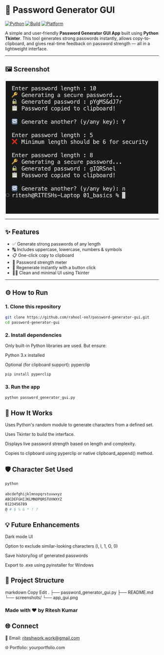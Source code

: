 # 🔐 Password Generator GUI

[![Python](https://img.shields.io/badge/Python-3.7+-blue.svg)](https://www.python.org/)
[![Build](https://img.shields.io/badge/build-passing-brightgreen)](#)
[![Platform](https://img.shields.io/badge/platform-Windows%20%7C%20Linux%20%7C%20Mac-lightgrey)](#)

A simple and user-friendly **Password Generator GUI App** built using **Python Tkinter**. This tool generates strong passwords instantly, allows copy-to-clipboard, and gives real-time feedback on password strength — all in a lightweight interface.

---

## 🖼️ Screenshot

<p align="center">
  <img src="screenshots/app_gui.png" alt="Password Generator GUI" width="500"/>
</p>

---

## ✨ Features

- ✅ Generate strong passwords of any length
- 🔠 Includes uppercase, lowercase, numbers & symbols
- 📋 One-click copy to clipboard
- 🎯 Password strength meter
- 🔁 Regenerate instantly with a button click
- 🧑‍💻 Clean and minimal UI using Tkinter

---

## ⚙️ How to Run

### 1. Clone this repository

```bash
git clone https://github.com/rahool-oo7/password-generator-gui.git
cd password-generator-gui
```

### 2. Install dependencies
Only built-in Python libraries are used. But ensure:

Python 3.x installed

Optional (for clipboard support): pyperclip

```bash
pip install pyperclip
```

### 3. Run the app
```bash
python password_generator_gui.py
```

## 🧠 How It Works
Uses Python's random module to generate characters from a defined set.

Uses Tkinter to build the interface.

Displays live password strength based on length and complexity.

Copies to clipboard using pyperclip or native clipboard_append() method.

## 🛡️ Character Set Used
```bash
python

abcdefghijklmnopqrstuvwxyz
ABCDEFGHIJKLMNOPQRSTUVWXYZ
0123456789
@ # $ % & * ! ?
```

## 💡 Future Enhancements
Dark mode UI

Option to exclude similar-looking characters (l, I, 1, O, 0)

Save history/log of generated passwords

Export to .exe using pyinstaller for Windows

## 📁 Project Structure
markdown
Copy
Edit
.
├── password_generator_gui.py
├── README.md
└── screenshots/
    └── app_gui.png

### Made with ❤️ by Ritesh Kumar

## 🌐 Connect
📧 Email: riteshwork.work@gmail.com

🌐 Portfolio: yourportfolio.com
